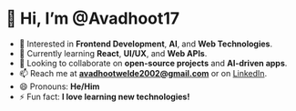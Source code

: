 # 👋 Hi, I’m @Avadhoot17

- 👀 Interested in **Frontend Development**, **AI**, and **Web Technologies**.
- 🌱 Currently learning **React**, **UI/UX**, and **Web APIs**.
- 💞️ Looking to collaborate on **open-source projects** and **AI-driven apps**.
- 📫 Reach me at **avadhootwelde2002@gmail.com** or on [LinkedIn](https://www.linkedin.com/in/avadhoot-welde-2b0195266/).
- 😄 Pronouns: **He/Him**
- ⚡ Fun fact: **I love learning new technologies!**


<!---
Avadhoot17/Avadhoot17 is a ✨ special ✨ repository because its `README.md` (this file) appears on your GitHub profile.
You can click the Preview link to take a look at your changes.
--->
